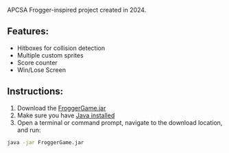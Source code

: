 APCSA Frogger-inspired project created in 2024.

## Features: 
- Hitboxes for collision detection
- Multiple custom sprites
- Score counter
- Win/Lose Screen

## Instructions: 
1. Download the [FroggerGame.jar](https://github.com/kdadban1/FroggerStyleProject/raw/main/FroggerGame.jar)
2. Make sure you have [Java installed](https://www.java.com/en/download/)
3. Open a terminal or command prompt, navigate to the download location, and run:

```bash
java -jar FroggerGame.jar
